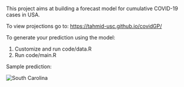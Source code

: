This project aims at building a forecast model for cumulative COVID-19 cases in USA.

To view projections go to:
https://tahmid-usc.github.io/covidGP/


To generate your prediction using the model:

 1. Customize and run code/data.R
 2. Run code/main.R


Sample prediction:

![South Carolina]("/plot/NC.png")
